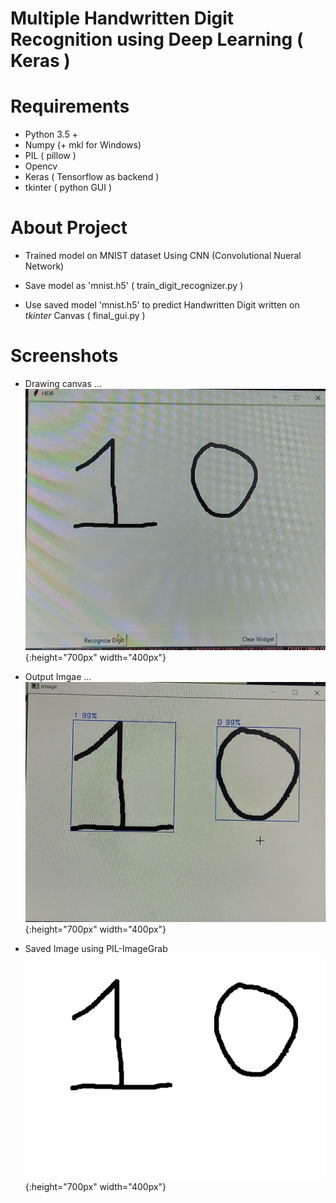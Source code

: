 # Multiple Handwritten Digit Recognition using Deep Learning ( Keras )

# Requirements

* Python 3.5 +
* Numpy (+ mkl for Windows)
* PIL ( pillow )
* Opencv
* Keras ( Tensorflow as backend )
* tkinter ( python GUI )

# About Project

* Trained model on MNIST dataset Using CNN (Convolutional Nueral Network)

* Save model as 'mnist.h5' ( train_digit_recognizer.py )

* Use saved model 'mnist.h5' to predict Handwritten Digit written on *tkinter* Canvas ( final_gui.py )

# Screenshots

* Drawing canvas ...
![Input](drawing_canvas_window.jpg?raw=true){:height="700px" width="400px"}

* Output Imgae ...
![Output](predicted_image.jpg?raw=true){:height="700px" width="400px"}

* Saved Image using PIL-ImageGrab
![Grabbed Image](img_0.png?raw=true){:height="700px" width="400px"}

